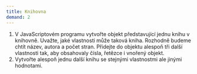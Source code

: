 ```yaml
---
title: Knihovna
demand: 2
---
```


1. V JavaScriptovém programu vytvořte objekt představující jednu knihu v knihovně. Uvažte, jaké vlastnosti může taková kniha. Rozhodně budeme chtít název, autora a počet stran. Přidejte do objektu alespoň tři další vlastnosti tak, aby obsahovaly čísla, řetězce i vnořený objekt.
1. Vytvořte alespoň jednu další knihu se stejnými vlastnostmi ale jinými hodnotami. 

